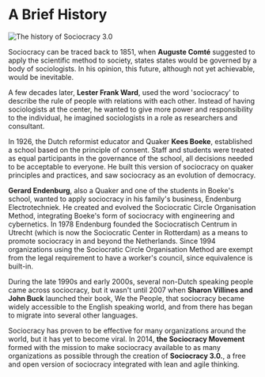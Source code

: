 # A Brief History #

![The history of Sociocracy 3.0](/wp-content/uploads/2014/12/sociocracy30.png "The history of Sociocracy 3.0")

Sociocracy can be traced back to 1851, when **Auguste Comté** suggested to apply the scientific method to society, states states would be governed by a body of sociologists. In his opinion, this future, although not yet achievable, would be inevitable.

A few decades later, **Lester Frank Ward**, used the word 'sociocracy' to describe the rule of people with relations with each other. Instead of having sociologists at the center, he wanted to give more power and responsibility to the individual, he imagined sociologists in a role as researchers and consultant.

In 1926, the Dutch reformist educator and Quaker **Kees Boeke**, established a school based on the principle of consent. Staff and students were treated as equal participants in the governance of the school, all decisions needed to be acceptable to everyone. He built this version of sociocracy on quaker principles and practices, and saw sociocracy as an evolution of democracy.

**Gerard Endenburg**, also a Quaker and one of the students in Boeke's school, wanted to apply sociocracy in his family's business, Endenburg Electrotechniek. He created and evolved the Sociocratic Circle Organisation Method, integrating Boeke's form of sociocracy with engineering and cybernetics. In 1978 Endenburg founded the Sociocratisch Centrum in Utrecht (which is now the Sociocratic Center in Rotterdam) as a means to promote sociocracy in and beyond the Netherlands. Since 1994 organizations using the Sociocratic Circle Organisation Method are exempt from the legal requirement to have a worker's council, since equivalence is built-in.

During the late 1990s and early 2000s, several non-Dutch speaking people came across sociocracy, but it wasn't until 2007 when **Sharon Villines and John Buck** launched their book, We the People, that sociocracy became widely accessible to the English speaking world, and from there has began to migrate into several other languages.

Sociocracy has proven to be effective for many organizations around the world, but it has yet to become viral. In 2014, **the Sociocracy Movement** formed with the mission to make sociocracy available to as many organizations as possible through the creation of **Sociocracy 3.0.**, a free and open version of sociocracy integrated with lean and agile thinking.